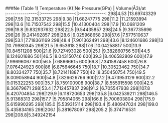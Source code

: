 ###Ne (Table 1)
Temperature (K)|Ne Pressure(GPa) | Volume(Å3)/at	 
:---------------:|:-----------------:|:-------------:
298|4.53 |13.69743329
298|7.55 |12.31533725
298|9.38 |11.68247775
298|11.2 |11.21593894
298|13.6 |10.71507542
298|15.5 |10.41300404
298|17.9 |10.0681209
298|19.8 |9.832937632
298|22.5 |9.54435857
298|24.5 |9.367735696
298|26   |9.241492857
298|28.6 |9.025968658
298|57.6 |7.577510637
298|53.1 |7.718361169
298|48.4 |7.901362491
298|43.6 |8.124601686
298|13   |10.79980345
298|21.5 |9.653618
298|17.6 |10.04258817
500|13.9 |10.84511208
500|21.6 |9.727493028
500|25.1 |9.382860756
501|44.5 |8.124601686
501|46.5 |8.043150746
600|39.3 |8.406582809
600|47.9 |7.99696067
600|56.5 |7.68666615
600|66.8 |7.341587458
600|76.8 |7.076424923
600|86   |6.875646645
750|18.7 |10.30523462
750|34.7 |8.80334277
750|35.7 |8.721411887
750|42   |8.350450754
750|49.5 |8.009058944
900|54.8 |7.826626766
900|27.2 |9.473953129
900|32.2 |9.015322253
900|35.7 |8.759100908
900|38.7 |8.555915598
900|42.5 |8.36679671
298|53.4 |7.712457837
298|91.2 |6.705547938
298|107.8 |6.420704854
298|129.9 |6.118720653
298|135.8 |6.042539211
298|146.5 |5.91368313
298|157.7 |5.795814065
298|166.6 |5.700603804
298|175.9 |5.615990295
298|185.0 |5.539315114
298|193.4 |5.480947024
298|199.0 |5.435834165
298|206.1 |5.381678097
298|205.2 |5.374716531
298|208.8|5.349242154









